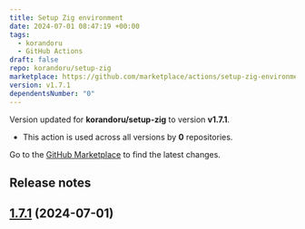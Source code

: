 ```yaml
---
title: Setup Zig environment
date: 2024-07-01 08:47:19 +00:00
tags:
  - korandoru
  - GitHub Actions
draft: false
repo: korandoru/setup-zig
marketplace: https://github.com/marketplace/actions/setup-zig-environment
version: v1.7.1
dependentsNumber: "0"
---
```



Version updated for **korandoru/setup-zig** to version **v1.7.1**.
- This action is used across all versions by **0** repositories.

Go to the [GitHub Marketplace](https://github.com/marketplace/actions/setup-zig-environment) to find the latest changes.

## Release notes

## [1.7.1](https://github.com/korandoru/setup-zig/compare/v1.7.0...v1.7.1) (2024-07-01)


